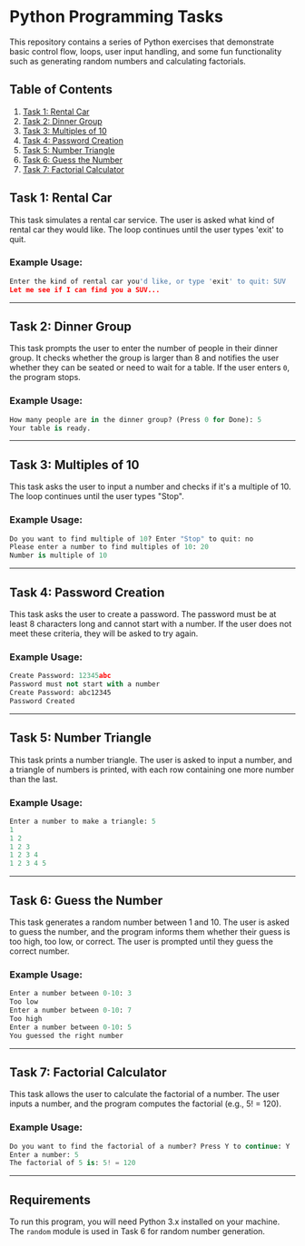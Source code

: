 
# Python Programming Tasks

This repository contains a series of Python exercises that demonstrate basic control flow, loops, user input handling, and some fun functionality such as generating random numbers and calculating factorials.

## Table of Contents
1. [Task 1: Rental Car](#task-1-rental-car)
2. [Task 2: Dinner Group](#task-2-dinner-group)
3. [Task 3: Multiples of 10](#task-3-multiples-of-10)
4. [Task 4: Password Creation](#task-4-password-creation)
5. [Task 5: Number Triangle](#task-5-number-triangle)
6. [Task 6: Guess the Number](#task-6-guess-the-number)
7. [Task 7: Factorial Calculator](#task-7-factorial-calculator)

## Task 1: Rental Car

This task simulates a rental car service. The user is asked what kind of rental car they would like. The loop continues until the user types 'exit' to quit.

### Example Usage:
```python
Enter the kind of rental car you'd like, or type 'exit' to quit: SUV
Let me see if I can find you a SUV...
```

---

## Task 2: Dinner Group

This task prompts the user to enter the number of people in their dinner group. It checks whether the group is larger than 8 and notifies the user whether they can be seated or need to wait for a table. If the user enters `0`, the program stops.

### Example Usage:
```python
How many people are in the dinner group? (Press 0 for Done): 5
Your table is ready.
```

---

## Task 3: Multiples of 10

This task asks the user to input a number and checks if it's a multiple of 10. The loop continues until the user types "Stop".

### Example Usage:
```python
Do you want to find multiple of 10? Enter "Stop" to quit: no
Please enter a number to find multiples of 10: 20
Number is multiple of 10
```

---

## Task 4: Password Creation

This task asks the user to create a password. The password must be at least 8 characters long and cannot start with a number. If the user does not meet these criteria, they will be asked to try again.

### Example Usage:
```python
Create Password: 12345abc
Password must not start with a number
Create Password: abc12345
Password Created
```

---

## Task 5: Number Triangle

This task prints a number triangle. The user is asked to input a number, and a triangle of numbers is printed, with each row containing one more number than the last.

### Example Usage:
```python
Enter a number to make a triangle: 5
1
1 2
1 2 3
1 2 3 4
1 2 3 4 5
```

---

## Task 6: Guess the Number

This task generates a random number between 1 and 10. The user is asked to guess the number, and the program informs them whether their guess is too high, too low, or correct. The user is prompted until they guess the correct number.

### Example Usage:
```python
Enter a number between 0-10: 3
Too low
Enter a number between 0-10: 7
Too high
Enter a number between 0-10: 5
You guessed the right number
```

---

## Task 7: Factorial Calculator

This task allows the user to calculate the factorial of a number. The user inputs a number, and the program computes the factorial (e.g., 5! = 120).

### Example Usage:
```python
Do you want to find the factorial of a number? Press Y to continue: Y
Enter a number: 5
The factorial of 5 is: 5! = 120
```

---

## Requirements

To run this program, you will need Python 3.x installed on your machine. The `random` module is used in Task 6 for random number generation.
